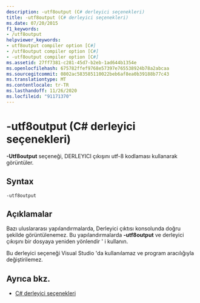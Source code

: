 ```yaml
---
description: -utf8output (C# derleyici seçenekleri)
title: -utf8output (C# derleyici seçenekleri)
ms.date: 07/20/2015
f1_keywords:
- /utf8output
helpviewer_keywords:
- utf8output compiler option [C#]
- /utf8output compiler option [C#]
- -utf8output compiler option [C#]
ms.assetid: 27ff7381-c281-45d7-b2eb-1ad644b1354e
ms.openlocfilehash: 675782ffef9768e57397e765538924b78a2abcaa
ms.sourcegitcommit: 0802ac583585110022beb6af8ea0b39188b77c43
ms.translationtype: MT
ms.contentlocale: tr-TR
ms.lasthandoff: 11/26/2020
ms.locfileid: "91171370"
---
```

# <a name="-utf8output-c-compiler-options"></a>-utf8output (C# derleyici seçenekleri)

**-Utf8output** seçeneği, DERLEYICI çıkışını utf-8 kodlaması kullanarak görüntüler.  
  
## <a name="syntax"></a>Syntax  
  
```console  
-utf8output  
```  
  
## <a name="remarks"></a>Açıklamalar  

 Bazı uluslararası yapılandırmalarda, Derleyici çıktısı konsolunda doğru şekilde görüntülenemez. Bu yapılandırmalarda **-utf8output** ve derleyici çıkışını bir dosyaya yeniden yönlendir ' i kullanın.  
  
 Bu derleyici seçeneği Visual Studio 'da kullanılamaz ve program aracılığıyla değiştirilemez.  
  
## <a name="see-also"></a>Ayrıca bkz.

- [C# derleyici seçenekleri](./index.md)

